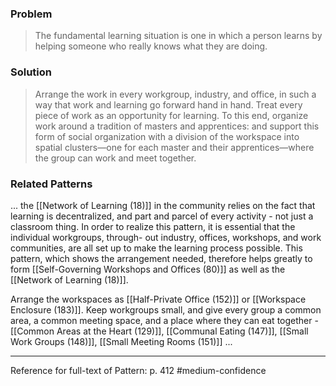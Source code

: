 ### Problem
>The fundamental learning situation is one in which a person learns by helping someone who really knows what they are doing.

### Solution
>Arrange the work in every workgroup, industry, and office, in such a way that work and learning go forward hand in hand. Treat every piece of work as an opportunity for learning. To this end, organize work around a tradition of masters and apprentices: and support this form of social organization with a division of the workspace into spatial clusters—one for each master and their apprentices—where the group can work and meet together.

### Related Patterns
... the [[Network of Learning (18)]] in the community relies on the fact that learning is decentralized, and part and parcel of every activity - not just a classroom thing. In order to realize this pattern, it is essential that the individual workgroups, through- out industry, offices, workshops, and work communities, are all set up to make the learning process possible. This pattern, which shows the arrangement needed, therefore helps greatly to form [[Self-Governing Workshops and Offices (80)]] as well as the [[Network of Learning (18)]]. 

Arrange the workspaces as [[Half-Private Office (152)]] or [[Workspace Enclosure (183)]]. Keep workgroups small, and give every group a common area, a common meeting space, and a place where they can eat together - [[Common Areas at the Heart (129)]], [[Communal Eating (147)]], [[Small Work Groups (148)]], [[Small Meeting Rooms (151)]] ...

---
Reference for full-text of Pattern: p. 412 #medium-confidence 